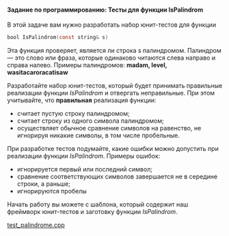 #### Задание по программированию: Тесты для функции IsPalindrom ####


В этой задаче вам нужно разработать набор юнит-тестов для функции
```objectivec
bool IsPalindrom(const string& s)
```
Эта функция проверяет, является ли строка s палиндромом. Палиндром — это слово или фраза, которые одинаково читаются слева направо и справа налево. Примеры палиндромов: **madam, level, wasitacaroracatisaw**

Разработайте набор юнит-тестов, который будет принимать правильные реализации функции _IsPalindrom_ и отвергать неправильные. При этом учитывайте, что __правильная__ реализация функции:

* считает пустую строку палиндромом;
* считает строку из одного символа палиндромом;
* осуществляет обычное сравнение символов на равенство, не игнорируя никакие символы, в том числе пробельные.

При разработке тестов подумайте, какие ошибки можно допустить при реализации функции _IsPalindrom_. Примеры ошибок:

* игнорируется первый или последний символ;
* сравнение соответствующих символов завершается не в середине строки, а раньше;
* игнорируются пробелы

Начать работу вы можете с шаблона, который содержит наш фреймворк юнит-тестов и заготовку функции _IsPalindrom_.

[test_palindrome.cpp](https://github.com/avtomato/Basics-of-C-plus-plus-development-yellow-belt/blob/master/week-02/05-Programming-Assignment/Source/test_palindrome.cpp)
